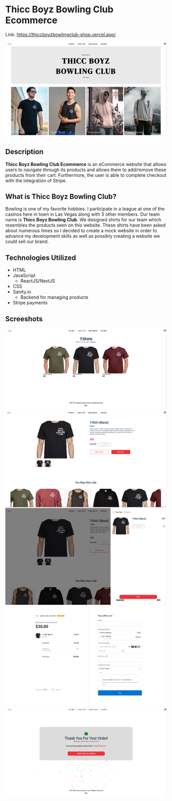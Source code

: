 # Thicc Boyz Bowling Club Ecommerce

Link: https://thiccboyzbowlingclub-shop.vercel.app/

![Image of homepage](assets/images/Homepage.png)

## Description

**Thicc Boyz Bowling Club Ecommerce** is an eCommerce website that allows users to navigate through its products and allows them to add/remove these products from their cart. Furthermore, the user is able to complete checkout with the integration of Stripe.

## What is Thicc Boyz Bowling Club?

Bowling is one of my favorite hobbies. I participate in a league at one of the casinos here in town in Las Vegas along with 3 other members. Our team name is **Thicc Boyz Bowling Club**. We designed shirts for our team which resembles the products seen on this website. These shirts have been asked about numerous times so I decided to create a mock website in order to advance my development skills as well as possibly creating a website we could sell our brand.

## Technologies Utilized

- HTML
- JavaScript
  - ReactJS/NextJS
- CSS
- Sanity.io
  - Backend for managing products
- Stripe payments

## Screeshots

![Image of products](assets/images/Products.png)
![Image of product](assets/images/Product.png)
![Image of cart](assets/images/Cart.png)
![Image of payment](assets/images/Payment.png)
![Image of confirmed](assets/images/Confirmed.png)
